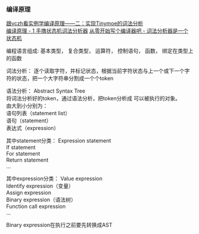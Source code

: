 ### 编译原理


[跟vczh看实例学编译原理——二：实现Tinymoe的词法分析](http://www.cppblog.com/vczh/archive/2014/03/02/206014.html)  
[编译原理 - 1 手撸状态机词法分析器](https://www.cnblogs.com/pointer-smq/p/4904531.html)
[从零开始写个编译器吧 - 词法分析器是一个状态机](https://segmentfault.com/a/1190000002478486)


编程语言组成:
基本类型，
复合类型，
运算符，
控制语句，
函数，
绑定在类型上的函数



词法分析：
逐个读取字符，并标记状态，根据当前字符状态与上一个或下一个字符的状态，把一个大字符串分割成一个个token

语法分析：
Abstract Syntax Tree   
将词法分析好的token，通过语法分析，把token分析成
可以被执行的对象。   
由大到小分别为：    
语句列表（statement list）  
语句（statement）    
表达式（expression）  

其中statement分类：
Expression statement  
If statement  
For statement   
Return statement  
...

其中expression分类：
Value expression   
Identify expression（变量）   
Assign expression   
Binary expression（语法树）   
Function call expression   
...

Binary expression在执行之前要先转换成AST




















